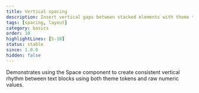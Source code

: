 ```yaml
---
title: Vertical spacing
description: Insert vertical gaps between stacked elements with theme tokens or custom values.
tags: [spacing, layout]
category: basics
order: 10
highlightLines: [5-10]
status: stable
since: 1.0.0
hidden: false
---
```


Demonstrates using the Space component to create consistent vertical rhythm between text blocks using both theme tokens and raw numeric values.
